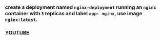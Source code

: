 ### create a deployment named `nginx-deployment` running an `nginx` container with `3` replicas and label `app: nginx`, use image `nginx:latest`.

### [YOUTUBE](https://www.youtube.com/@TheK8sLabs?sub_confirmation=1)